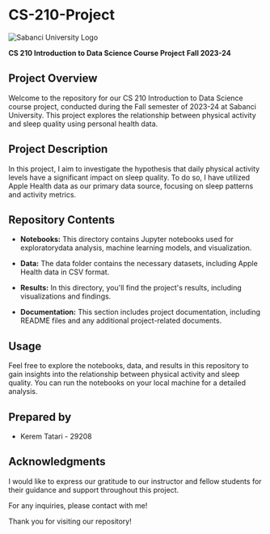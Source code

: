 # CS-210-Project

![Sabanci University Logo](https://www.sabanciuniv.edu/sites/all/themes/sgs/assets/images/logo.png)

**CS 210 Introduction to Data Science Course Project**
**Fall 2023-24**

## Project Overview

Welcome to the repository for our CS 210 Introduction to Data Science course project, conducted during the Fall semester of 2023-24 at Sabanci University. This project explores the relationship between physical activity and sleep quality using personal health data.

## Project Description

In this project, I aim to investigate the hypothesis that daily physical activity levels have a significant impact on sleep quality. To do so, I have utilized Apple Health data as our primary data source, focusing on sleep patterns and activity metrics.

## Repository Contents

- **Notebooks:** This directory contains Jupyter notebooks used for exploratorydata analysis, machine learning models, and visualization.

- **Data:** The data folder contains the necessary datasets, including Apple Health data in CSV format.

- **Results:** In this directory, you'll find the project's results, including visualizations and findings.

- **Documentation:** This section includes project documentation, including README files and any additional project-related documents.

## Usage

Feel free to explore the notebooks, data, and results in this repository to gain insights into the relationship between physical activity and sleep quality. You can run the notebooks on your local machine for a detailed analysis.

## Prepared by

- Kerem Tatari - 29208

## Acknowledgments

I would like to express our gratitude to our instructor and fellow students for their guidance and support throughout this project.

For any inquiries, please contact with me!

Thank you for visiting our repository!
